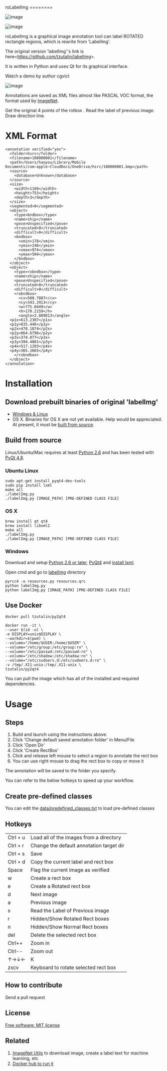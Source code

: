 roLabelImg ========

![image](https://img.shields.io/pypi/v/labelimg.svg%0A%20%20%20%20%20:target:%20https://pypi.python.org/pypi/labelimg)

![image](https://img.shields.io/travis/tzutalin/labelImg.svg%0A%20%20%20%20%20:target:%20https://travis-ci.org/tzutalin/labelImg)

roLabelImg is a graphical image annotation tool can label ROTATED
rectangle regions, which is rewrite from 'LabelImg'.

The original version 'labelImg''s link is
here\<<https://github.com/tzutalin/labelImg>\>.

It is written in Python and uses Qt for its graphical interface.

Watch a demo by author cgvict

![image](https://raw.githubusercontent.com/cgvict/roLabelImg/master/demo/demo4.png%0A%20%20:alt:%20Demo%20Image)

Annotations are saved as XML files almost like PASCAL VOC format, the
format used by [ImageNet](http://www.image-net.org/).

Get the original 4 points of the rotbox .
Read the label of previous image.
Draw direction line.

XML Format
==========

``` {.sourceCode .}
<annotation verified="yes">
  <folder>hsrc</folder>
  <filename>100000001</filename>
  <path>/Users/haoyou/Library/Mobile Documents/com~apple~CloudDocs/OneDrive/hsrc/100000001.bmp</path>
  <source>
    <database>Unknown</database>
  </source>
  <size>
    <width>1166</width>
    <height>753</height>
    <depth>3</depth>
  </size>
  <segmented>0</segmented>
  <object>
    <type>bndbox</type>
    <name>ship</name>
    <pose>Unspecified</pose>
    <truncated>0</truncated>
    <difficult>0</difficult>
    <bndbox>
      <xmin>178</xmin>
      <ymin>246</ymin>
      <xmax>974</xmax>
      <ymax>504</ymax>
    </bndbox>
  </object>
  <object>
    <type>robndbox</type>
    <name>ship</name>
    <pose>Unspecified</pose>
    <truncated>0</truncated>
    <difficult>0</difficult>
    <robndbox>
      <cx>580.7887</cx>
      <cy>343.2913</cy>
      <w>775.0449</w>
      <h>170.2159</h>
      <angle>2.889813</angle>
  <p1x>613.2307</p1x>
  <p1y>835.446</p1y>
  <p2x>470.1874</p2x>
  <p2y>864.6796</p2y>
  <p3x>374.077</p3x>
  <p3y>394.4001</p3y>
  <p4x>517.1203</p4x>
  <p4y>365.1665</p4y>
    </robndbox>
  </object>
</annotation>
```

Installation
============

Download prebuilt binaries of original 'labelImg'
-------------------------------------------------

-   [Windows & Linux](http://tzutalin.github.io/labelImg/)
-   OS X. Binaries for OS X are not yet available. Help would be
    appreciated. At present, it must be [built from source](#os-x).

Build from source
-----------------

Linux/Ubuntu/Mac requires at least [Python
2.6](http://www.python.org/getit/) and has been tested with [PyQt
4.8](http://www.riverbankcomputing.co.uk/software/pyqt/intro).

### Ubuntu Linux

``` {.sourceCode .}
sudo apt-get install pyqt4-dev-tools
sudo pip install lxml
make all
./labelImg.py
./labelImg.py [IMAGE_PATH] [PRE-DEFINED CLASS FILE]
```

### OS X

``` {.sourceCode .}
brew install qt qt4
brew install libxml2
make all
./labelImg.py
./labelImg.py [IMAGE_PATH] [PRE-DEFINED CLASS FILE]
```

### Windows

Download and setup [Python 2.6 or
later](https://www.python.org/downloads/windows/),
[PyQt4](https://www.riverbankcomputing.com/software/pyqt/download) and
[install lxml](http://lxml.de/installation.html).

Open cmd and go to [labelImg](#labelimg) directory

``` {.sourceCode .}
pyrcc4 -o resources.py resources.qrc
python labelImg.py
python labelImg.py [IMAGE_PATH] [PRE-DEFINED CLASS FILE]
```

Use Docker
----------

``` {.sourceCode .}
docker pull tzutalin/py2qt4

docker run -it \
--user $(id -u) \
-e DISPLAY=unix$DISPLAY \
--workdir=$(pwd) \
--volume="/home/$USER:/home/$USER" \
--volume="/etc/group:/etc/group:ro" \
--volume="/etc/passwd:/etc/passwd:ro" \
--volume="/etc/shadow:/etc/shadow:ro" \
--volume="/etc/sudoers.d:/etc/sudoers.d:ro" \
-v /tmp/.X11-unix:/tmp/.X11-unix \
tzutalin/py2qt4
```

You can pull the image which has all of the installed and required
dependencies.

Usage
=====

Steps
-----

1.  Build and launch using the instructions above.
2.  Click 'Change default saved annotation folder' in Menu/File
3.  Click 'Open Dir'
4.  Click 'Create RectBox'
5.  Click and release left mouse to select a region to annotate the rect
    box
6.  You can use right mouse to drag the rect box to copy or move it

The annotation will be saved to the folder you specify.

You can refer to the below hotkeys to speed up your workflow.

Create pre-defined classes
--------------------------

You can edit the
[data/predefined\_classes.txt](https://github.com/tzutalin/labelImg/blob/master/data/predefined_classes.txt)
to load pre-defined classes

Hotkeys
-------
|    |  |
|  ----  | ----  |
|Ctrl + u    |  Load all of the images from a directory    |
|Ctrl + r    |  Change the default annotation target dir|
|Ctrl + s    |  Save|
|Ctrl + d    |  Copy the current label and rect box|
|Space       |  Flag the current image as verified|
|w           |  Create a rect box|
|e           |  Create a Rotated rect box|
|d           |  Next image|
|a           |  Previous image|
|s           |  Read the Label of Previous image|
|r           |  Hidden/Show Rotated Rect boxes|
|n           |  Hidden/Show Normal Rect boxes|
|del         |  Delete the selected rect box|
|Ctrl++      |  Zoom in|
|Ctrl--      |  Zoom out|
|↑→↓← | K    |  eyboard arrows to move selected rect box|
|zxcv        |  Keyboard to rotate selected rect box|


How to contribute
-----------------

Send a pull request

License
-------

[Free software: MIT
license](https://github.com/cgvict/roLabelImg/blob/master/LICENSE)

Related
-------

1.  [ImageNet Utils](https://github.com/tzutalin/ImageNet_Utils) to
    download image, create a label text for machine learning, etc
2.  [Docker hub to run it](https://hub.docker.com/r/tzutalin/py2qt4)

